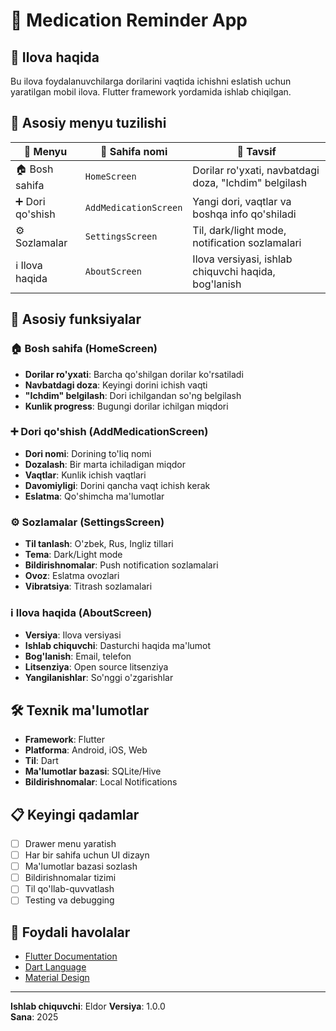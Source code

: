 # 💊 Medication Reminder App

## 📱 Ilova haqida

Bu ilova foydalanuvchilarga dorilarini vaqtida ichishni eslatish uchun yaratilgan mobil ilova. Flutter framework yordamida ishlab chiqilgan.

## 🧭 Asosiy menyu tuzilishi

| 🧭 Menyu         | 📄 Sahifa nomi        | 💬 Tavsif                                             |
| ---------------- | --------------------- | ----------------------------------------------------- |
| 🏠 Bosh sahifa   | `HomeScreen`          | Dorilar ro'yxati, navbatdagi doza, "Ichdim" belgilash |
| ➕ Dori qo'shish | `AddMedicationScreen` | Yangi dori, vaqtlar va boshqa info qo'shiladi         |
| ⚙️ Sozlamalar    | `SettingsScreen`      | Til, dark/light mode, notification sozlamalari        |
| ℹ️ Ilova haqida  | `AboutScreen`         | Ilova versiyasi, ishlab chiquvchi haqida, bog'lanish  |

## 🎯 Asosiy funksiyalar

### 🏠 Bosh sahifa (HomeScreen)

- **Dorilar ro'yxati**: Barcha qo'shilgan dorilar ko'rsatiladi
- **Navbatdagi doza**: Keyingi dorini ichish vaqti
- **"Ichdim" belgilash**: Dori ichilgandan so'ng belgilash
- **Kunlik progress**: Bugungi dorilar ichilgan miqdori

### ➕ Dori qo'shish (AddMedicationScreen)

- **Dori nomi**: Dorining to'liq nomi
- **Dozalash**: Bir marta ichiladigan miqdor
- **Vaqtlar**: Kunlik ichish vaqtlari
- **Davomiyligi**: Dorini qancha vaqt ichish kerak
- **Eslatma**: Qo'shimcha ma'lumotlar

### ⚙️ Sozlamalar (SettingsScreen)

- **Til tanlash**: O'zbek, Rus, Ingliz tillari
- **Tema**: Dark/Light mode
- **Bildirishnomalar**: Push notification sozlamalari
- **Ovoz**: Eslatma ovozlari
- **Vibratsiya**: Titrash sozlamalari

### ℹ️ Ilova haqida (AboutScreen)

- **Versiya**: Ilova versiyasi
- **Ishlab chiquvchi**: Dasturchi haqida ma'lumot
- **Bog'lanish**: Email, telefon
- **Litsenziya**: Open source litsenziya
- **Yangilanishlar**: So'nggi o'zgarishlar

## 🛠️ Texnik ma'lumotlar

- **Framework**: Flutter
- **Platforma**: Android, iOS, Web
- **Til**: Dart
- **Ma'lumotlar bazasi**: SQLite/Hive
- **Bildirishnomalar**: Local Notifications

## 📋 Keyingi qadamlar

- [ ] Drawer menu yaratish
- [ ] Har bir sahifa uchun UI dizayn
- [ ] Ma'lumotlar bazasi sozlash
- [ ] Bildirishnomalar tizimi
- [ ] Til qo'llab-quvvatlash
- [ ] Testing va debugging

## 🔗 Foydali havolalar

- [Flutter Documentation](https://flutter.dev/docs)
- [Dart Language](https://dart.dev/)
- [Material Design](https://material.io/design)

---

**Ishlab chiquvchi**: Eldor
**Versiya**: 1.0.0  
**Sana**: 2025
